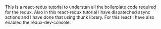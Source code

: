 This is a react-redux tutorial to understan all the boilerplate code required for the redux. Also in this react-redux tutorial I have dispateched async actions and I have done that using thunk library.
For this react I have also enabled the redux-dev-console.